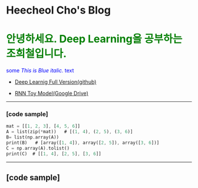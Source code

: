 # Heecheol Cho's Blog

# <span style="color: green"> 안녕하세요. Deep Learning을 공부하는 조희철입니다. </span>

<span style="color:blue">some *This is Blue italic.* text</span>
	
 * [Deep Learnig Full Version(github)][1]

 * [RNN Toy Model(Google Drive)][2]

---
### [code sample]
```rust
mat = [[1, 2, 3], [4, 5, 6]]
A = list(zip(*mat))   # [(1, 4), (2, 5), (3, 6)]
B= list(np.array(A))
print(B)   # [array([1, 4]), array([2, 5]), array([3, 6])]
C = np.array(A).tolist()
print(C)  # [[1, 4], [2, 5], [3, 6]]
```

---


## [code sample]


[1]:https://github.com/hccho2/hccho2.github.io/blob/master/LanguageModel.pdf/ "링크제목1"
[2]:https://drive.google.com/file/d/1FlGwtl3Uy7xhRwCdlfeBcfCO0pOSUzaX/view?usp=sharing/ "링크제목2"
